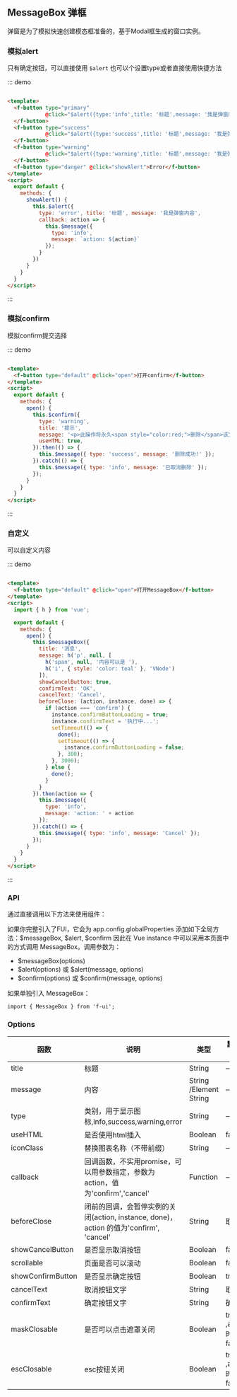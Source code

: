 ## MessageBox 弹框

弹窗是为了模拟快速创建模态框准备的，基于Modal框生成的窗口实例。

### 模拟alert

只有确定按钮，可以直接使用 `$alert` 也可以个设置type或者直接使用快捷方法

::: demo

```html

<template>
  <f-button type="primary"
            @click="$alert({type:'info',title: '标题',message: '我是弹窗内容',width:'500px'})">Info
  </f-button>
  <f-button type="success"
            @click="$alert({type:'success',title: '标题',message: '我是弹窗内容'})">Success
  </f-button>
  <f-button type="warning"
            @click="$alert({type:'warning',title: '标题',message: '我是弹窗内容'})">Warning
  </f-button>
  <f-button type="danger" @click="showAlert">Error</f-button>
</template>
<script>
  export default {
    methods: {
      showAlert() {
        this.$alert({
          type: 'error', title: '标题', message: '我是弹窗内容',
          callback: action => {
            this.$message({
              type: 'info',
              message: `action: ${action}`
            });
          }
        })
      }
    }
  }
</script>
```

:::

### 模拟confirm

模拟confirm提交选择

::: demo

```html

<template>
  <f-button type="default" @click="open">打开confirm</f-button>
</template>
<script>
  export default {
    methods: {
      open() {
        this.$confirm({
          type: 'warning',
          title: '提示',
          message: '<p>此操作将永久<span style="color:red;">删除</span>该文件, 是否继续?</p>',
          useHTML: true,
        }).then(() => {
          this.$message({ type: 'success', message: '删除成功!' });
        }).catch(() => {
          this.$message({ type: 'info', message: '已取消删除' });
        });
      }
    }
  }
</script>
```

:::

### 自定义

可以自定义内容

::: demo

```html

<template>
  <f-button type="default" @click="open">打开MessageBox</f-button>
</template>
<script>
  import { h } from 'vue';

  export default {
    methods: {
      open() {
        this.$messageBox({
          title: '消息',
          message: h('p', null, [
            h('span', null, '内容可以是 '),
            h('i', { style: 'color: teal' }, 'VNode')
          ]),
          showCancelButton: true,
          confirmText: 'OK',
          cancelText: 'Cancel',
          beforeClose: (action, instance, done) => {
            if (action === 'confirm') {
              instance.confirmButtonLoading = true;
              instance.confirmText = '执行中...';
              setTimeout(() => {
                done();
                setTimeout(() => {
                  instance.confirmButtonLoading = false;
                }, 300);
              }, 3000);
            } else {
              done();
            }
          }
        }).then(action => {
          this.$message({
            type: 'info',
            message: 'action: ' + action
          });
        }).catch(() => {
          this.$message({ type: 'info', message: 'Cancel' });
        });
      }
    }
  }
</script>
```

:::

### API

通过直接调用以下方法来使用组件：

如果你完整引入了FUI，它会为 app.config.globalProperties 添加如下全局方法：$messageBox, $alert, $confirm 因此在 Vue instance 中可以采用本页面中的方式调用
MessageBox。调用参数为：

- $messageBox(options)
- $alert(options) 或 $alert(message, options)
- $confirm(options) 或 $confirm(message, options)

如果单独引入 MessageBox：

    import { MessageBox } from 'f-ui';

### Options

| 函数      | 说明    |  类型      | 默认值      |
|---------- |-------- |---------- |---------|
| title     |  标题   | String  | —  |
| message  |  内容   | String /Element String  | —  |
| type  |  类别，用于显示图标,info,success,warning,error   | String   | —  |
| useHTML  |  是否使用html插入   | Boolean  | false  |
| iconClass  |  替换图表名称（不带前缀）   |  String  |  —   |
| callback  |  回调函数，不实用promise，可以用参数指定，参数为action，值为'confirm','cancel'   | Function  | —  |
| beforeClose  |  闭前的回调，会暂停实例的关闭(action, instance, done)，action 的值为'confirm', 'cancel'   | String  |取消  |
| showCancelButton  | 是否显示取消按钮   | Boolean  | false  |
| scrollable  |  页面是否可以滚动   | Boolean  | false  |
| showConfirmButton  |  是否显示确定按钮   |Boolean  | true  |
| cancelText  |  取消按钮文字 |String  | 取消  |
| confirmText  |  确定按钮文字 |String  | 确定  |
| maskClosable  |  是否可以点击遮罩关闭   |Boolean  | true ,alert时为false |
| escClosable  |  esc按钮关闭   |Boolean  | true ,alert时为false |

